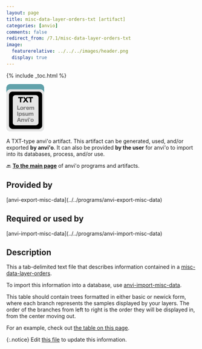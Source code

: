 ```yaml
---
layout: page
title: misc-data-layer-orders-txt [artifact]
categories: [anvio]
comments: false
redirect_from: /7.1/misc-data-layer-orders-txt
image:
  featurerelative: ../../../images/header.png
  display: true
---
```



{% include _toc.html %}


<img src="../../images/icons/TXT.png" alt="TXT" style="width:100px; border:none" />

A TXT-type anvi'o artifact. This artifact can be generated, used, and/or exported **by anvi'o**. It can also be provided **by the user** for anvi'o to import into its databases, process, and/or use.

🔙 **[To the main page](../../)** of anvi'o programs and artifacts.

## Provided by


<p style="text-align: left" markdown="1"><span class="artifact-p">[anvi-export-misc-data](../../programs/anvi-export-misc-data)</span></p>


## Required or used by


<p style="text-align: left" markdown="1"><span class="artifact-r">[anvi-import-misc-data](../../programs/anvi-import-misc-data)</span></p>


## Description

This a tab-delimited text file that describes information contained in a <span class="artifact-n">[misc-data-layer-orders](/help/7.1/artifacts/misc-data-layer-orders)</span>. 

To import this information into a database, use <span class="artifact-n">[anvi-import-misc-data](/help/7.1/programs/anvi-import-misc-data)</span>. 

This table should contain trees formatted in either basic or newick form, where each branch represents the samples displayed by your layers. The order of the branches from left to right is the order they will be displayed in, from the center moving out. 

For an example, check out [the table on this page](http://merenlab.org/2017/12/11/additional-data-tables/#layer-orders-additional-data-table).


{:.notice}
Edit [this file](https://github.com/merenlab/anvio/tree/master/anvio/docs/artifacts/misc-data-layer-orders-txt.md) to update this information.

